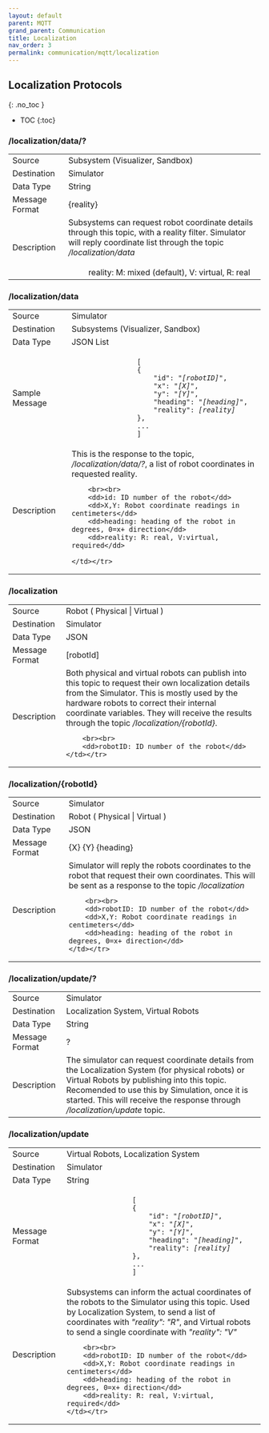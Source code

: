 ```yaml
---
layout: default
parent: MQTT
grand_parent: Communication
title: Localization
nav_order: 3
permalink: communication/mqtt/localization
---
```


## Localization Protocols
{: .no_toc }

- TOC
{:toc}

###  /localization/data/?

<table>
    <tr><td>Source</td><td>Subsystem (Visualizer, Sandbox)</td></tr>
    <tr><td>Destination</td><td>Simulator</td></tr>
    <tr><td>Data Type</td><td>String</td></tr>
    <tr><td>Message Format</td><td>
        {reality}
    </td></tr>
    <tr><td>Description</td><td>
        Subsystems can request robot coordinate details through this topic, with a reality filter.
        Simulator will reply coordinate list through the topic <i>/localization/data</i>
        <br><br>
        <dd>reality: M: mixed (default), V: virtual, R: real</dd>
    </td></tr>
</table>

###  /localization/data

<table>
    <tr><td>Source</td><td>Simulator</td></tr>
    <tr><td>Destination</td><td>Subsystems (Visualizer, Sandbox)</td></tr>
    <tr><td>Data Type</td><td>JSON List</td></tr>
    <tr><td>Sample Message</td><td>
        <div class="language-json highlighter-rouge">
            <code class="highlight">
                [
                {
                    "id": "<i>[robotID]</i>",
                    "x": "<i>[X]</i>",
                    "y": "<i>[Y]</i>",
                    "heading": "<i>[heading]</i>",
                    "reality": <i>[reality]</i>
                },
                ...
                ]
            </code>
        </div>
    </td></tr>
    <tr><td>Description</td><td>
        This is the response to the topic, <i>/localization/data/?</i>,
        a list of robot coordinates in requested reality.

        <br><br>
        <dd>id: ID number of the robot</dd>
        <dd>X,Y: Robot coordinate readings in centimeters</dd>
        <dd>heading: heading of the robot in degrees, 0=x+ direction</dd>
        <dd>reality: R: real, V:virtual, required</dd>

    </td></tr>
</table>



### /localization

<table>
    <tr><td>Source</td><td>Robot ( Physical | Virtual )</td></tr>
    <tr><td>Destination</td><td>Simulator</td></tr>
    <tr><td>Data Type</td><td>JSON</td></tr>
    <tr><td>Message Format</td><td>
        [robotId]
    </td></tr>
    <tr><td>Description</td><td>
        Both physical and virtual robots can publish into this topic to request their own localization details
        from the Simulator. This is mostly used by the hardware robots to correct their internal coordinate variables.
        They will receive the results through the topic <i>/localization/{robotId}</i>.

        <br><br>
        <dd>robotID: ID number of the robot</dd>
    </td></tr>
</table>

### /localization/{robotId}

<table>
    <tr><td>Source</td><td>Simulator</td></tr>
    <tr><td>Destination</td><td>Robot ( Physical | Virtual ) </td></tr>
    <tr><td>Data Type</td><td>JSON</td></tr>
    <tr><td>Message Format</td><td>
        {X} {Y} {heading}
    </td></tr>
    <tr><td>Description</td><td>
        Simulator will reply the robots coordinates to the robot that request their own
        coordinates. This will be sent as a response to the topic <i>/localization</i>

        <br><br>
        <dd>robotID: ID number of the robot</dd>
        <dd>X,Y: Robot coordinate readings in centimeters</dd>
        <dd>heading: heading of the robot in degrees, 0=x+ direction</dd>
    </td></tr>
</table>

###  /localization/update/?

<table>
    <tr><td>Source</td><td>Simulator</td></tr>
    <tr><td>Destination</td><td>Localization System, Virtual Robots
    </td></tr>
    <tr><td>Data Type</td><td>String</td></tr>
    <tr><td>Message Format</td><td>
        ?
    </td></tr>
    <tr><td>Description</td><td>
        The simulator can request coordinate details from the
        Localization System (for physical robots) or Virtual Robots by publishing
        into this topic. Recomended to use this by Simulation, once it is started.
        This will receive the response through <i>/localization/update</i> topic.
    </td></tr>
</table>


###  /localization/update

<table>
    <tr><td>Source</td><td>Virtual Robots, Localization System</td></tr>
    <tr><td>Destination</td><td>Simulator</td></tr>
    <tr><td>Data Type</td><td>String</td></tr>
    <tr><td>Message Format</td><td>
        <div class="language-json highlighter-rouge">
            <code class="highlight">
                [
                {
                    "id": "<i>[robotID]</i>",
                    "x": "<i>[X]</i>",
                    "y": "<i>[Y]</i>",
                    "heading": "<i>[heading]</i>",
                    "reality": <i>[reality]</i>
                },
                ...
                ]
            </code>
        </div>
    </td></tr>
    <tr><td>Description</td><td>
        Subsystems can inform the actual coordinates of the robots to the Simulator using this topic.
        Used by Localization System, to send a list of coordinates with <i>"reality": "R"</i>, and
        Virtual robots to send a single coordinate with <i>"reality": "V"</i>

        <br><br>
        <dd>robotID: ID number of the robot</dd>
        <dd>X,Y: Robot coordinate readings in centimeters</dd>
        <dd>heading: heading of the robot in degrees, 0=x+ direction</dd>
        <dd>reality: R: real, V:virtual, required</dd>
    </td></tr>
</table>

